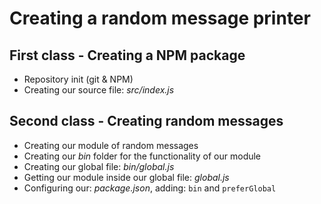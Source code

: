 # Creating a random message printer

## First class - Creating a NPM package

- Repository init (git & NPM)
- Creating our source file: *src/index.js*

## Second class - Creating random messages

- Creating our module of random messages
- Creating our *bin* folder for the functionality of our module
- Creating our global file: *bin/global.js*
- Getting our module inside our global file: *global.js*
- Configuring our: *package.json*, adding: `bin` and `preferGlobal`
